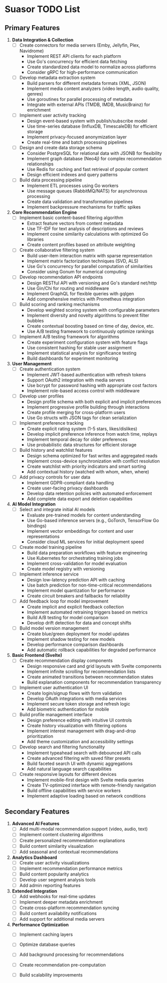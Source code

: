 # Suasor TODO List

## Primary Features 

1. **Data Integration & Collection**
   - [ ] Create connectors for media servers (Emby, Jellyfin, Plex, Navidrome)
     - Implement REST API clients for each platform
     - Use Go's concurrency for efficient data fetching
     - Create standardized data model to normalize across platforms
     - Consider gRPC for high-performance communication
   - [ ] Develop metadata extraction system
     - Build parsers for different metadata formats (XML, JSON)
     - Implement media content analyzers (video length, audio quality, genres)
     - Use goroutines for parallel processing of metadata
     - Integrate with external APIs (TMDB, IMDB, MusicBrainz) for enrichment
   - [ ] Implement user activity tracking
     - Design event-based system with publish/subscribe model
     - Use time-series database (InfluxDB, TimescaleDB) for efficient storage
     - Implement privacy-focused anonymization layer
     - Create real-time and batch processing pipelines
   - [ ] Design and create data storage schema
     - Consider PostgreSQL for relational data with JSONB for flexibility
     - Implement graph database (Neo4j) for complex recommendation relationships
     - Use Redis for caching and fast retrieval of popular content
     - Design efficient indexes and query patterns
   - [ ] Build data processing pipeline
     - Implement ETL processes using Go workers
     - Use message queues (RabbitMQ/NATS) for asynchronous processing
     - Create data validation and transformation pipelines
     - Implement backpressure mechanisms for traffic spikes

2. **Core Recommendation Engine**
   - [ ] Implement basic content-based filtering algorithm
     - Extract feature vectors from content metadata
     - Use TF-IDF for text analysis of descriptions and reviews
     - Implement cosine similarity calculations with optimized Go libraries
     - Create content profiles based on attribute weighting
   - [ ] Create collaborative filtering system
     - Build user-item interaction matrix with sparse representation
     - Implement matrix factorization techniques (SVD, ALS)
     - Use Go's concurrency for parallel computation of similarities
     - Consider using Gonum for numerical computing
   - [ ] Develop recommendation API endpoints
     - Design RESTful API with versioning and Go's standard net/http
     - Use Gin/Chi for routing and middleware
     - Implement GraphQL for flexible queries with gqlgen
     - Add comprehensive metrics with Prometheus integration
   - [ ] Build scoring and ranking mechanisms
     - Develop weighted scoring system with configurable parameters
     - Implement diversity and novelty algorithms to prevent filter bubbles
     - Create contextual boosting based on time of day, device, etc.
     - Use A/B testing framework to continuously optimize rankings
   - [ ] Implement A/B testing framework for algorithms
     - Create experiment configuration system with feature flags
     - Use consistent hashing for stable user assignment
     - Implement statistical analysis for significance testing
     - Build dashboards for experiment monitoring

3. **User Management**
   - [ ] Create authentication system
     - Implement JWT-based authentication with refresh tokens
     - Support OAuth2 integration with media servers
     - Use bcrypt for password hashing with appropriate cost factors
     - Implement role-based access control with middleware
   - [ ] Develop user profiles
     - Design profile schema with both explicit and implicit preferences
     - Implement progressive profile building through interactions
     - Create profile merging for cross-platform users
     - Use Go structs with JSON tags for clean serialization
   - [ ] Implement preference tracking
     - Create explicit rating system (1-5 stars, likes/dislikes)
     - Develop implicit preference inference from watch time, replays
     - Implement temporal decay for older preferences
     - Use probabilistic data structures for efficient storage
   - [ ] Build history and watchlist features
     - Design schema optimized for fast writes and aggregated reads
     - Implement cross-device synchronization with conflict resolution
     - Create watchlist with priority indicators and smart sorting
     - Add contextual history (watched with whom, when, where)
   - [ ] Add privacy controls for user data
     - Implement GDPR-compliant data handling
     - Create user-facing privacy dashboards
     - Develop data retention policies with automated enforcement
     - Add complete data export and deletion capabilities

4. **AI Model Integration**
   - [ ] Select and integrate initial AI models
     - Evaluate pre-trained models for content understanding
     - Use Go-based inference servers (e.g., GoTorch, TensorFlow Go bindings)
     - Implement vector embeddings for content and user representations
     - Consider cloud ML services for initial deployment speed
   - [ ] Create model training pipeline
     - Build data preparation workflows with feature engineering
     - Use Kubernetes for orchestrating training jobs
     - Implement cross-validation for model evaluation
     - Create model registry with versioning
   - [ ] Implement inference service
     - Design low-latency prediction API with caching
     - Use batch prediction for non-time-critical recommendations
     - Implement model quantization for performance
     - Create circuit breakers and fallbacks for reliability
   - [ ] Add feedback loop for model improvement
     - Create implicit and explicit feedback collection
     - Implement automated retraining triggers based on metrics
     - Build A/B testing for model comparison
     - Develop drift detection for data and concept shifts
   - [ ] Build model version management
     - Create blue/green deployment for model updates
     - Implement shadow testing for new models
     - Develop performance comparison dashboards
     - Add automatic rollback capabilities for degraded performance

5. **Basic Frontend (Svelte)**
   - [ ] Create recommendation display components
     - Design responsive card and grid layouts with Svelte components
     - Implement infinite scrolling for recommendation lists
     - Create animated transitions between recommendation states
     - Build explanation components for recommendation transparency
   - [ ] Implement user authentication UI
     - Create login/signup flows with form validation
     - Develop OAuth integrations with media services
     - Implement secure token storage and refresh logic
     - Add biometric authentication for mobile
   - [ ] Build profile management interface
     - Design preference editing with intuitive UI controls
     - Create history visualization with filtering options
     - Implement interest management with drag-and-drop prioritization
     - Add theme customization and accessibility settings
   - [ ] Develop search and filtering functionality
     - Implement typeahead search with debounced API calls
     - Create advanced filtering with saved filter presets
     - Build faceted search UI with dynamic aggregations
     - Add natural language search capabilities
   - [ ] Create responsive layouts for different devices
     - Implement mobile-first design with Svelte media queries
     - Create TV-optimized interface with remote-friendly navigation
     - Build offline capabilities with service workers
     - Implement adaptive loading based on network conditions

## Secondary Features

1. **Advanced AI Features**
   - [ ] Add multi-modal recommendation support (video, audio, text)
   - [ ] Implement content clustering algorithms
   - [ ] Create personalized recommendation explanations
   - [ ] Build content similarity visualization
   - [ ] Add seasonal and contextual recommendations

2. **Analytics Dashboard**
   - [ ] Create user activity visualizations
   - [ ] Implement recommendation performance metrics
   - [ ] Build content popularity analytics
   - [ ] Develop user segment analysis tools
   - [ ] Add admin reporting features

3. **Extended Integration**
   - [ ] Add webhooks for real-time updates
   - [ ] Implement deeper metadata enrichment
   - [ ] Create cross-platform recommendation syncing
   - [ ] Build content availability notifications
   - [ ] Add support for additional media servers

4. **Performance Optimization**
   - [ ] Implement caching layers
   - [ ] Optimize database queries
   - [ ] Add background processing for recommendations
   - [ ] Create recommendation pre-computation
   - [ ] Build scalability improvements

